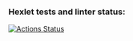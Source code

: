 ### Hexlet tests and linter status:
[![Actions Status](https://github.com/alyasik1/python-project-lvl1/workflows/hexlet-check/badge.svg)](https://github.com/alyasik1/python-project-lvl1/actions)